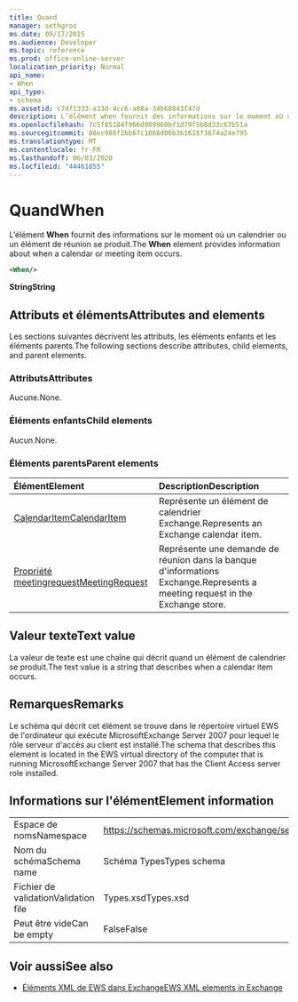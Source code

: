 ```yaml
---
title: Quand
manager: sethgros
ms.date: 09/17/2015
ms.audience: Developer
ms.topic: reference
ms.prod: office-online-server
localization_priority: Normal
api_name:
- When
api_type:
- schema
ms.assetid: c7df1333-a33d-4cc6-a08a-34b68843f47d
description: L’élément when fournit des informations sur le moment où un calendrier ou un élément de réunion se produit.
ms.openlocfilehash: 7c5f85184f966d909960bf1d79f5b8d33c67b51a
ms.sourcegitcommit: 88ec988f2bb67c1866d06b361615f3674a24e795
ms.translationtype: MT
ms.contentlocale: fr-FR
ms.lasthandoff: 06/03/2020
ms.locfileid: "44461855"
---
```

# <a name="when"></a><span data-ttu-id="9d018-103">Quand</span><span class="sxs-lookup"><span data-stu-id="9d018-103">When</span></span>

<span data-ttu-id="9d018-104">L’élément **When** fournit des informations sur le moment où un calendrier ou un élément de réunion se produit.</span><span class="sxs-lookup"><span data-stu-id="9d018-104">The **When** element provides information about when a calendar or meeting item occurs.</span></span> 
  
```xml
<When/>
```

 <span data-ttu-id="9d018-105">**String**</span><span class="sxs-lookup"><span data-stu-id="9d018-105">**String**</span></span>
## <a name="attributes-and-elements"></a><span data-ttu-id="9d018-106">Attributs et éléments</span><span class="sxs-lookup"><span data-stu-id="9d018-106">Attributes and elements</span></span>

<span data-ttu-id="9d018-107">Les sections suivantes décrivent les attributs, les éléments enfants et les éléments parents.</span><span class="sxs-lookup"><span data-stu-id="9d018-107">The following sections describe attributes, child elements, and parent elements.</span></span>
  
### <a name="attributes"></a><span data-ttu-id="9d018-108">Attributs</span><span class="sxs-lookup"><span data-stu-id="9d018-108">Attributes</span></span>

<span data-ttu-id="9d018-109">Aucune.</span><span class="sxs-lookup"><span data-stu-id="9d018-109">None.</span></span>
  
### <a name="child-elements"></a><span data-ttu-id="9d018-110">Éléments enfants</span><span class="sxs-lookup"><span data-stu-id="9d018-110">Child elements</span></span>

<span data-ttu-id="9d018-111">Aucun.</span><span class="sxs-lookup"><span data-stu-id="9d018-111">None.</span></span>
  
### <a name="parent-elements"></a><span data-ttu-id="9d018-112">Éléments parents</span><span class="sxs-lookup"><span data-stu-id="9d018-112">Parent elements</span></span>

|<span data-ttu-id="9d018-113">**Élément**</span><span class="sxs-lookup"><span data-stu-id="9d018-113">**Element**</span></span>|<span data-ttu-id="9d018-114">**Description**</span><span class="sxs-lookup"><span data-stu-id="9d018-114">**Description**</span></span>|
|:-----|:-----|
|[<span data-ttu-id="9d018-115">CalendarItem</span><span class="sxs-lookup"><span data-stu-id="9d018-115">CalendarItem</span></span>](calendaritem.md) <br/> |<span data-ttu-id="9d018-116">Représente un élément de calendrier Exchange.</span><span class="sxs-lookup"><span data-stu-id="9d018-116">Represents an Exchange calendar item.</span></span>  <br/> |
|[<span data-ttu-id="9d018-117">Propriété meetingrequest</span><span class="sxs-lookup"><span data-stu-id="9d018-117">MeetingRequest</span></span>](meetingrequest.md) <br/> |<span data-ttu-id="9d018-118">Représente une demande de réunion dans la banque d'informations Exchange.</span><span class="sxs-lookup"><span data-stu-id="9d018-118">Represents a meeting request in the Exchange store.</span></span>  <br/> |
   
## <a name="text-value"></a><span data-ttu-id="9d018-119">Valeur texte</span><span class="sxs-lookup"><span data-stu-id="9d018-119">Text value</span></span>

<span data-ttu-id="9d018-120">La valeur de texte est une chaîne qui décrit quand un élément de calendrier se produit.</span><span class="sxs-lookup"><span data-stu-id="9d018-120">The text value is a string that describes when a calendar item occurs.</span></span>
  
## <a name="remarks"></a><span data-ttu-id="9d018-121">Remarques</span><span class="sxs-lookup"><span data-stu-id="9d018-121">Remarks</span></span>

<span data-ttu-id="9d018-122">Le schéma qui décrit cet élément se trouve dans le répertoire virtuel EWS de l'ordinateur qui exécute MicrosoftExchange Server 2007 pour lequel le rôle serveur d'accès au client est installé.</span><span class="sxs-lookup"><span data-stu-id="9d018-122">The schema that describes this element is located in the EWS virtual directory of the computer that is running MicrosoftExchange Server 2007 that has the Client Access server role installed.</span></span>
  
## <a name="element-information"></a><span data-ttu-id="9d018-123">Informations sur l'élément</span><span class="sxs-lookup"><span data-stu-id="9d018-123">Element information</span></span>

|||
|:-----|:-----|
|<span data-ttu-id="9d018-124">Espace de noms</span><span class="sxs-lookup"><span data-stu-id="9d018-124">Namespace</span></span>  <br/> |https://schemas.microsoft.com/exchange/services/2006/types  <br/> |
|<span data-ttu-id="9d018-125">Nom du schéma</span><span class="sxs-lookup"><span data-stu-id="9d018-125">Schema name</span></span>  <br/> |<span data-ttu-id="9d018-126">Schéma Types</span><span class="sxs-lookup"><span data-stu-id="9d018-126">Types schema</span></span>  <br/> |
|<span data-ttu-id="9d018-127">Fichier de validation</span><span class="sxs-lookup"><span data-stu-id="9d018-127">Validation file</span></span>  <br/> |<span data-ttu-id="9d018-128">Types.xsd</span><span class="sxs-lookup"><span data-stu-id="9d018-128">Types.xsd</span></span>  <br/> |
|<span data-ttu-id="9d018-129">Peut être vide</span><span class="sxs-lookup"><span data-stu-id="9d018-129">Can be empty</span></span>  <br/> |<span data-ttu-id="9d018-130">False</span><span class="sxs-lookup"><span data-stu-id="9d018-130">False</span></span>  <br/> |
   
## <a name="see-also"></a><span data-ttu-id="9d018-131">Voir aussi</span><span class="sxs-lookup"><span data-stu-id="9d018-131">See also</span></span>



- [<span data-ttu-id="9d018-132">Éléments XML de EWS dans Exchange</span><span class="sxs-lookup"><span data-stu-id="9d018-132">EWS XML elements in Exchange</span></span>](ews-xml-elements-in-exchange.md)

